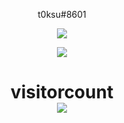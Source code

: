<p align="center">
    t0ksu#8601
</p>

<p align="center">
  <img src="https://github-readme-stats.vercel.app/api/top-langs/?username=karpovelho&layout=compact&theme=chartreuse-dark" />
</p>

<p align="center">
  <img src="https://github-readme-stats.vercel.app/api?username=karpovelho&show_icons=true&theme=chartreuse-dark" />
</p>

<p> 
  <h1 align="center">visitorcount<br>
  <img src="https://profile-counter.glitch.me/karpovelho/count.svg" />
    </h1>
</p>

<p align="center">
  
